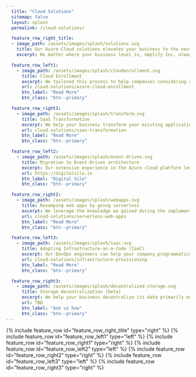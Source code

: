 ```yaml
---
  title: "Cloud Solutions"
  sitemap: false
  layout: splash
  permalink: /cloud-solutions/

  feature_row_right_title:
  - image_path: /assets/images/splash/solutions.svg
    title: Our Azure Cloud solutions elevates your business to the next level
    excerpt: No matter where your business level is, Umplify Inc. always offers a proven approach to take your business to the next level. That's done primarily by automating agile software development and continuous delivery to the cloud horizontally and vertically. Umplify Inc. is a one-stop solution provider for your business should you want to leverage cloud security, Content Delivery Network CDN, API Management, and migrate to a serverless environment.

  feature_row_left1:
    - image_path: /assets/images/splash/cloudenrollment.svg
      title: Cloud Enrollment
      excerpt: We tailored this process to help companies considering cloud adoption or are at the early stage of adopting it for their business.
      url: cloud-solutions/azure-cloud-enrollment
      btn_label: "Read More"
      btn_class: "btn--primary"

  feature_row_right1:
    - image_path: /assets/images/splash/transform.svg
      title: SaaS Transformation
      excerpt: We help your business transform your existing applications to a Software-as-a-Service (Saas) architecture for additional security, high availability, and resilience on Azure Cloud.
      url: cloud-solutions/saas-transformation
      btn_label: "Read More"
      btn_class: "btn--primary"

  feature_row_left2:
    - image_path: /assets/images/splash/event-driven.svg
      title: Migration to Event-Driven architecture
      excerpt: Our extensive experience in the Azure cloud platform led us to implement DigitalSilo, a state-of-art event-driven serverless framework to run stateless tasks at scale. DigitalSilo eliminates the burden of infrastructure-driven implementation by abstracting it. Digital Silo lets developers concentrate on constructing their business logic code, not the infrastructure. We can help your team to adopt this framework to harness the power of the Azure cloud for computation.
      url: https://digitalsilo.io
      btn_label: "Digital Silo"
      btn_class: "btn--primary" 

  feature_row_right2:
    - image_path: /assets/images/splash/webapps.svg
      title: Revamping web apps by going serverless
      excerpt: We leverage the knowledge we gained during the implementation of DigitalSilo to offer a robust and end-to-end solution to modernize your web applications and web APIs by going serverless. Azure cloud's serverless environment is an excellent choice for scalability, security, and traffic resilience.
      url: cloud-solutions/serverless-web-apps
      btn_label: "Read More"
      btn_class: "btn--primary"

  feature_row_left3:
    - image_path: /assets/images/splash/iaac.svg
      title: Adopting Infrastructure-as-a-Code (IaaC)
      excerpt: Our DevOps engineers can help your company programmatically provision the physical resources that your application requires to run on Azure. We use the most modern technologies in the market like Terraform and Bicep to eliminate the manual process of creating your Azure resources.
      url: cloud-solutions/infrastructure-provisioning
      btn_label: "Read More"
      btn_class: "btn--primary" 

  feature_row_right3:
    - image_path: /assets/images/splash/decentralized-storage.svg
      title: Storage decentralization (beta)
      excerpt: We help your business decentralize its data primarily on Azure Cloud infrastructure by leveraging the most cutting-edge protocols in the industry. We create a private cluster of peer-to-peer nodes where you can store and retrieve your files securely and reliably with 99.999% availability 24/7/365. Optionally turn every single machine in your organization into a peer-to-peer storage node for further redundancy without compromising the security.
      url: TBD
      btn_label: "Ask us how"
      btn_class: "btn--primary" 
---
```


{% include feature_row id="feature_row_right_title" type="right" %}
{% include feature_row id="feature_row_left1" type="left" %}
{% include feature_row id="feature_row_right1" type="right" %}
{% include feature_row id="feature_row_left2" type="left" %}
{% include feature_row id="feature_row_right2" type="right" %}
{% include feature_row id="feature_row_left3" type="left" %}
{% include feature_row id="feature_row_right3" type="right" %}
